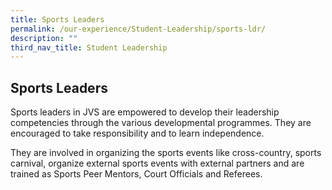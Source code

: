 ```yaml
---
title: Sports Leaders
permalink: /our-experience/Student-Leadership/sports-ldr/
description: ""
third_nav_title: Student Leadership
---
```

## Sports Leaders

Sports leaders in JVS are empowered to develop their leadership competencies through the various developmental programmes. They are encouraged to take responsibility and to learn independence.  
  
They are involved in organizing the sports events like cross-country, sports carnival, organize external sports events with external partners and are trained as Sports Peer Mentors, Court Officials and Referees.